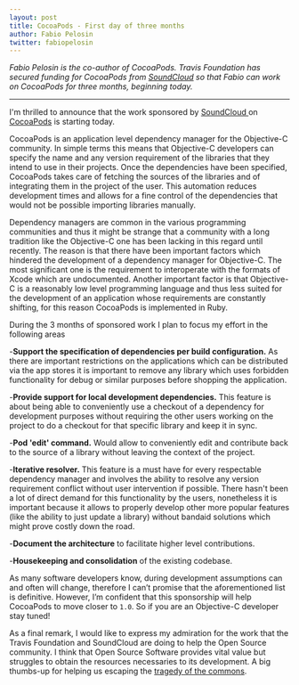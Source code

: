 ```yaml
---
layout: post
title: CocoaPods - First day of three months 
author: Fabio Pelosin
twitter: fabiopelosin
---
```

*Fabio Pelosin is the co-author of CocoaPods. Travis Foundation has secured funding for CocoaPods from [SoundCloud](http://soundcloud.com) so that Fabio can work on CocoaPods for three months, beginning  today.*

---

I'm thrilled to announce that the work sponsored by [SoundCloud ](https://soundcloud.com) on [CocoaPods](http://cocoapods.org) is starting today.

CocoaPods is an application level dependency manager for the Objective-C community. In simple terms this means that Objective-C developers can specify the name and any version requirement of the libraries that they intend to use in their projects. Once the dependencies have been specified, CocoaPods takes care of fetching the sources of the libraries and of integrating them in the project of the user. This automation reduces development times and allows for a fine control of the dependencies that would not be possible importing libraries manually.

Dependency managers are common in the various programming communities and thus it might be strange that a community with a long tradition like the Objective-C one has been lacking in this regard until recently. The reason is that there have been important factors which hindered the development of a dependency manager for Objective-C. The most significant one is the requirement to interoperate with the formats of Xcode which are undocumented. Another important factor is that Objective-C is a reasonably low level programming language and thus less suited for the development of an application whose requirements are constantly shifting, for this reason CocoaPods is implemented in Ruby.

During the 3 months of sponsored work I plan to focus my effort in the following areas

-**Support the specification of dependencies per build configuration.** As there are important restrictions on the applications which can be distributed via the app stores it is important to remove any library which uses forbidden functionality for debug or similar purposes before shopping the application.

-**Provide support for local development dependencies.** This feature is about being able to conveniently use a checkout of a dependency for development purposes without requiring the other users working on the project to do a checkout for that specific library and keep it in sync.

-**Pod 'edit' command.** Would allow to conveniently edit and contribute back to the source of a library without leaving the context of the project.

-**Iterative resolver.** This feature is a must have for every respectable dependency manager and involves the ability to resolve any version requirement conflict without user intervention if possible. There hasn't been a lot of direct demand for this functionality by the users, nonetheless it is important because it allows to properly develop other more popular features (like the ability to just update a library) without bandaid solutions which might prove costly down the road.

-**Document the architecture** to facilitate higher level contributions.

-**Housekeeping and consolidation** of the existing codebase.

As many software developers know, during development assumptions can and often will change, therefore I can’t promise that the aforementioned list is definitive. However, I’m confident that this sponsorship will help CocoaPods to move closer to `1.0`. So if you are an Objective-C developer stay tuned!

As a final remark, I would like to express my admiration for the work that the Travis Foundation and SoundCloud are doing to help the Open Source community. I think that Open Source Software provides vital value but struggles to obtain the resources necessaries to its development. A big thumbs-up for helping us escaping the [tragedy of the commons](http://en.wikipedia.org/wiki/Tragedy_of_the_commons).



